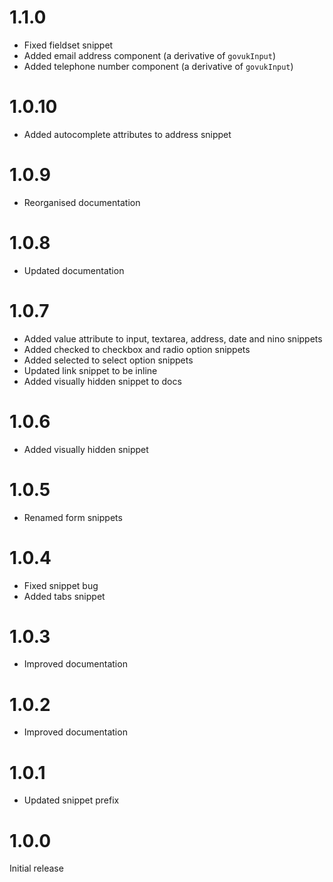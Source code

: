 # 1.1.0

- Fixed fieldset snippet
- Added email address component (a derivative of `govukInput`)
- Added telephone number component (a derivative of `govukInput`)

# 1.0.10

- Added autocomplete attributes to address snippet

# 1.0.9

- Reorganised documentation

# 1.0.8

- Updated documentation

# 1.0.7

- Added value attribute to input, textarea, address, date and nino snippets
- Added checked to checkbox and radio option snippets
- Added selected to select option snippets
- Updated link snippet to be inline
- Added visually hidden snippet to docs

# 1.0.6

- Added visually hidden snippet

# 1.0.5

- Renamed form snippets

# 1.0.4

- Fixed snippet bug
- Added tabs snippet

# 1.0.3

- Improved documentation

# 1.0.2

- Improved documentation

# 1.0.1

- Updated snippet prefix

# 1.0.0

Initial release
